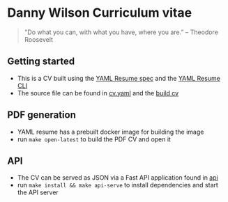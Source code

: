 # Danny Wilson Curriculum vitae

> "Do what you can, with what you have, where you are.”
> – Theodore Roosevelt

## Getting started
* This is a CV built using the [YAML Resume spec](https://yamlresume.dev/) and the [YAML Resume CLI](https://yamlresume.dev/docs/cli)
* The source file can be found in [cv.yaml](./cv.yaml) and the [build cv](./pdf/cv-latest.pdf)

## PDF generation
* YAML resume has a prebuilt docker image for building the image
* run `make open-latest` to build the PDF CV and open it

## API
* The CV can be served as JSON via a Fast API application found in [api](./api/)
* run `make install && make api-serve` to install dependencies and start the API server
